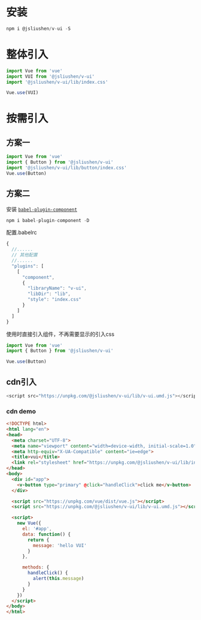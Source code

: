 # 安装
``` JavaScript
npm i @jsliushen/v-ui -S
```

# 整体引入
``` JavaScript
import Vue from 'vue'
import VUI from '@jsliushen/v-ui'
import '@jsliushen/v-ui/lib/index.css'

Vue.use(VUI)
```

# 按需引入
## 方案一
``` JavaScript
import Vue from 'vue'
import { Button } from '@jsliushen/v-ui'
import '@jsliushen/v-ui/lib/button/index.css'
Vue.use(Button)
```

## 方案二
安装 [` babel-plugin-component `](https://github.com/ElementUI/babel-plugin-component)

``` JavaScript
npm i babel-plugin-component -D
```
配置.babelrc
``` javaScript
{
  //......
  // 其他配置
  //......
  "plugins": [
    [
      "component",
      {
        "libraryName": "v-ui",
        "libDir": "lib",
        "style": "index.css"
      }
    ]
  ]
}
```
使用时直接引入组件，不再需要显示的引入css
``` JavaScript
import Vue from 'vue'
import { Button } from '@jsliushen/v-ui'

Vue.use(Button)
```

## cdn引入
``` JavaScript
<script src="https://unpkg.com/@jsliushen/v-ui/lib/v-ui.umd.js"></script>
```

### cdn demo
``` html
<!DOCTYPE html>
<html lang="en">
<head>
  <meta charset="UTF-8">
  <meta name="viewport" content="width=device-width, initial-scale=1.0">
  <meta http-equiv="X-UA-Compatible" content="ie=edge">
  <title>vui</title>
  <link rel="stylesheet" href="https://unpkg.com/@jsliushen/v-ui/lib/index.css">
</head>
<body>
  <div id="app">
    <v-button type="primary" @click="handleClick">click me</v-button>
  </div>

  <script src="https://unpkg.com/vue/dist/vue.js"></script>
  <script src="https://unpkg.com/@jsliushen/v-ui/lib/v-ui.umd.js"></script>

  <script>
    new Vue({
      el: '#app',
      data: function() {
        return { 
          message: 'hello VUI' 
        }
      },

      methods: {
        handleClick() {
          alert(this.message)
        }
      }
    })
  </script>
</body>
</html>
```
